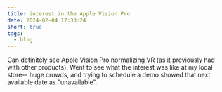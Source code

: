 ```yaml
---
title: interest in the Apple Vision Pro
date: 2024-02-04 17:33:24
short: true
tags:
  - blog
---
```


Can definitely see Apple Vision Pro normalizing VR (as it previously had with other products). Went to see what the interest was like at my local store-- huge crowds, and trying to schedule a demo showed that next available date as "unavailable".
